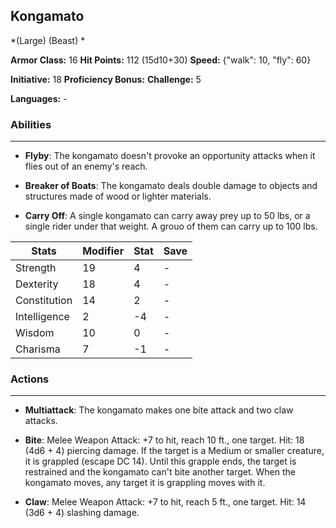 ## Kongamato
*(Large) (Beast) *

**Armor Class:** 16
**Hit Points:** 112 (15d10+30)
**Speed:** {"walk": 10, "fly": 60}

**Initiative:** 18
**Proficiency Bonus:**
**Challenge:** 5

**Languages:** -

### Abilities
 --- 
- **Flyby**: The kongamato doesn't provoke an opportunity attacks when it flies out of an enemy's reach.

- **Breaker of Boats**: The kongamato deals double damage to objects and structures made of wood or lighter materials.

- **Carry Off**: A single kongamato can carry away prey up to 50 lbs, or a single rider under that weight. A grouo of them can carry up to 100 lbs.



| Stats | Modifier | Stat | Save
| ---- | ---- | ---- | ---- |
| Strength | 19 | 4 | - |
| Dexterity | 18 | 4 | - |
| Constitution | 14 | 2 | - |
| Intelligence | 2 | -4 | - |
| Wisdom | 10 | 0 | - |
| Charisma | 7 | -1 | - |

### Actions
 --- 
- **Multiattack**: The kongamato makes one bite attack and two claw attacks.

- **Bite**: Melee Weapon Attack: +7 to hit, reach 10 ft., one target. Hit: 18 (4d6 + 4) piercing damage. If the target is a Medium or smaller creature, it is grappled (escape DC 14). Until this grapple ends, the target is restrained and the kongamato can't bite another target. When the kongamato moves, any target it is grappling moves with it.

- **Claw**: Melee Weapon Attack: +7 to hit, reach 5 ft., one target. Hit: 14 (3d6 + 4) slashing damage.

